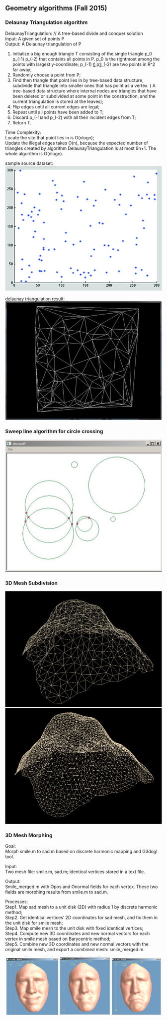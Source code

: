 ## Geometry algorithms (Fall 2015)

### Delaunay Triangulation algorithm<br />
DelaunayTriangulation:  // A tree-based divide and conquer solution<br />
  Input: A given set of points P<br />
  Output: A Delaunay triangulation of P<br />
  1. Initialize a big enough triangle T consisting of the single triangle p_0 p_(-1) p_(-2)  that contains all points in P. p_0 is the rightmost among the points with largest y-coordinate; p_(-1) 〖,p〗_(-2) are two points in R^2 far away;<br />
  2. Randomly choose a point from P;<br />
  3. Find then triangle that point lies in by tree-based data structure, subdivide that triangle into smaller ones that has point as a vertex. ( A tree-based data structure where internal nodes are triangles that have been deleted or subdivided at some point in the construction, and the current triangulation is stored at the leaves);<br />
  4. Flip edges until all current edges are legal;<br />
  5. Repeat until all points have been added to T;<br />
  6. Discard p_(-1)and p_(-2) with all their incident edges from T;<br />
  7. Return T.<br />

Time Complexity: <br />
Locate the site that point lies in is O(nlog⁡n);<br />
Update the illegal edges takes O(n), because the expected number of triangles created by algorithm DelaunayTriangulation is at most 9n+1. The whole algorithm is O(nlog⁡n).<br />

sample source dataset:<br />
![Alt text]( DelaunayTriangulation/screenshot02.png?raw=true "")<br />

delaunay triangulation result:<br />
![Alt text]( DelaunayTriangulation/screenshot01.png?raw=true "")<br />


### Sweep line algorithm for circle crossing<br />
![Alt text]( sweepcircles_semi/screenshot01.jpg?raw=true "")<br />

### 3D Mesh Subdivision<br />
![Alt text]( Morphing/simplification0.png?raw=true "")<br />
![Alt text]( Morphing/simplification1.png?raw=true "")<br />

### 3D Mesh Morphing<br />
Goal:<br />
Morph smile.m to sad.m based on discrete harmonic mapping and G3dogl tool.<br />

Input:<br />
Two mesh file: smile.m, sad.m; identical vertices stored in a text file.<br />

Output:<br />
Smile_merged.m with Opos and Onormal fields for each vertex. These two fields are morphing results from smile.m to sad.m.<br />

Processes:<br />
Step1. Map sad mesh to a unit disk (2D) with radius 1 by discrete harmonic method;<br />
Step2. Get identical vertices’ 2D coordinates for sad mesh, and fix them in the unit disk for smile mesh;<br />
Step3. Map smile mesh to the unit disk with fixed identical vertices;<br />
Step4. Compute new 3D coordinates and new normal vectors for each vertex in smile mesh based on Barycentric method;<br />
Step5. Combine new 3D coordinates and new normal vectors with the original smile mesh, and export a combined mesh: smile_merged.m.<br />

![Alt text]( Morphing/morphing.png?raw=true "")<br />
